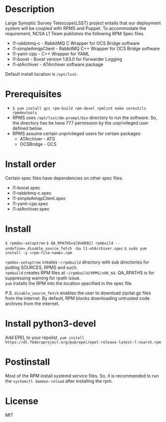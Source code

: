 # Description
Large Synoptic Survey Telescope(LSST) project entails that our deployment system
will be coupled with RPMS and Puppet. To accommodate the requirement, NCSA L1
Team publishes the following RPM Spec files. 
* l1-rabbitmq-c - RabbitMQ C Wrapper for OCS Bridge software
* l1-simpleAmqpClient - RabbitMQ C++ Wrapper for OCS Bridge software
* l1-yaml-cpp - C++ Wrapper for YAML
* l1-boost - Boost version 1.63.0 for Forwarder Logging
* l1-atArchiver - ATArchiver software package

Default install location is `/opt/lsst`.

# Prerequisites
* `$ yum install gcc rpm-build rpm-devel rpmlint make coreutils rpmdevtools`
* RPMS uses `/opt/lsst/dm-prompt/bin` directory to run the software. So, the
  directory has be have 777 permission by the unprivileged user defined below.
* RPMS assume certain unprivileged users for certain packages
    * ATArchiver - ATS
    * OCSBridge - OCS

# Install order
Certain spec files have dependencies on other spec files.
* l1-boost.spec
* l1-rabbitmq-c.spec
* l1-simpleAmqpClient.spec
* l1-yaml-cpp.spec
* l1-atArchiver.spec

# Install
`$ rpmdev-setuptree`
`$ QA_RPATHS=$[0x0002] rpmbuild --undefine=_disable_source_fetch -ba l1-atArchiver.spec`
`$ sudo yum install -y <rpm-file-name>.rpm`

`rpmdev-setuptree` creates `~/rpmbuild` directory with sub directories for
putting SOURCES, RPMS and such.  
`rpmbuild` creates RPM files at `~/rpmbuild/RPMS/x86_64`. QA_RPATHS is for
suppressing warning for rpath issue.  
`yum` installs the RPM into the location specified in the spec file.

P.S. `disable_source_fetch` enables the user to download zip/tar.gz files from the
internet. By default, RPM blocks downloading untrusted code archives from the internet.

# Install python3-devel
Add EPEL to your repolist.
`yum install
https://dl.fedoraproject.org/pub/epel/epel-release-latest-7.noarch.rpm`

# Postinstall 
Most of the RPM install systemd service files. So, it is recommended to run the
`systemctl daemon-reload` after installing the rpm.

# License 
MIT

